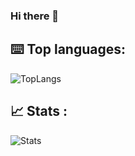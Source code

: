 ### Hi there 👋

## ⌨️ Top languages:
![TopLangs](https://github-readme-stats.vercel.app/api/top-langs/?username=MatGamingDEV&layout=compact)

## 📈 Stats :
![Stats](https://github-readme-stats.vercel.app/api?username=MatGamingDEV&show_icons=true&count_private=true&hide_title=true)
